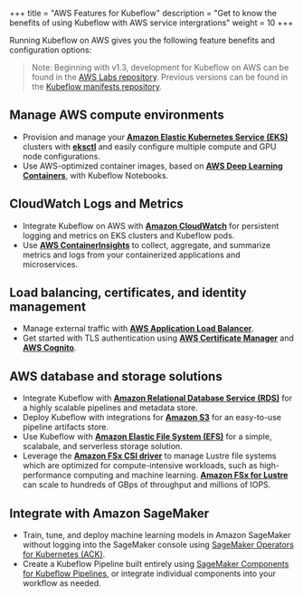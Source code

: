 +++
title = "AWS Features for Kubeflow"
description = "Get to know the benefits of using Kubeflow with AWS service intergrations"
weight = 10
+++

Running Kubeflow on AWS gives you the following feature benefits and configuration options:

> Note: Beginning with v1.3, development for Kubeflow on AWS can be found in the [AWS Labs repository](https://github.com/awslabs/kubeflow-manifests). Previous versions can be found in the [Kubeflow manifests repository](https://github.com/kubeflow/manifests). 

## Manage AWS compute environments
* Provision and manage your **[Amazon Elastic Kubernetes Service (EKS)](https://aws.amazon.com/eks/)** clusters with **[eksctl](https://github.com/weaveworks/eksctl)** and easily configure multiple compute and GPU node configurations.
* Use AWS-optimized container images, based on **[AWS Deep Learning Containers](https://docs.aws.amazon.com/deep-learning-containers/latest/devguide/what-is-dlc.html)**, with Kubeflow Notebooks.

## CloudWatch Logs and Metrics
* Integrate Kubeflow on AWS with **[Amazon CloudWatch](https://aws.amazon.com/cloudwatch/)** for persistent logging and metrics on EKS clusters and Kubeflow pods.
* Use **[AWS ContainerInsights](https://docs.aws.amazon.com/AmazonCloudWatch/latest/monitoring/ContainerInsights.html)** to collect, aggregate, and summarize metrics and logs from your containerized applications and microservices.

## Load balancing, certificates, and identity management
* Manage external traffic with **[AWS Application Load Balancer](https://docs.aws.amazon.com/elasticloadbalancing/latest/application/introduction.html)**.
* Get started with TLS authentication using **[AWS Certificate Manager](https://aws.amazon.com/certificate-manager/)** and **[AWS Cognito](https://aws.amazon.com/cognito/)**.

## AWS database and storage solutions
* Integrate Kubeflow with **[Amazon Relational Database Service (RDS)](https://aws.amazon.com/rds/)** for a highly scalable pipelines and metadata store.
* Deploy Kubeflow with integrations for **[Amazon S3](https://aws.amazon.com/s3/)** for an easy-to-use pipeline artifacts store.
* Use Kubeflow with **[Amazon Elastic File System (EFS)](https://aws.amazon.com/efs/)** for a simple, scalabale, and serverless storage solution. 
* Leverage the **[Amazon FSx CSI driver](https://github.com/kubernetes-sigs/aws-fsx-csi-driver)** to manage Lustre file systems which are optimized for compute-intensive workloads, such as high-performance computing and machine learning. **[Amazon FSx for Lustre](https://aws.amazon.com/fsx/lustre/)** can scale to hundreds of GBps of throughput and millions of IOPS.

## Integrate with Amazon SageMaker
* Train, tune, and deploy machine learning models in Amazon SageMaker without logging into the SageMaker console using [SageMaker Operators for Kubernetes (ACK)](https://github.com/aws-controllers-k8s/sagemaker-controller).
* Create a Kubeflow Pipeline built entirely using [SageMaker Components for Kubeflow Pipelines](https://github.com/kubeflow/pipelines/tree/master/components/aws/sagemaker), or integrate individual components into your workflow as needed.
